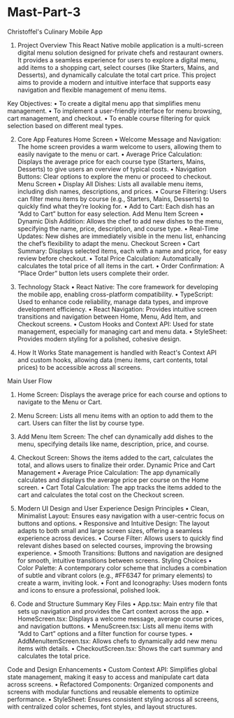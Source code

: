 # Mast-Part-3

Christoffel's Culinary Mobile App

1. Project Overview
This React Native mobile application is a multi-screen digital menu solution designed for private chefs and restaurant owners. It provides a seamless experience for users to explore a digital menu, add items to a shopping cart, select courses (like Starters, Mains, and Desserts), and dynamically calculate the total cart price. This project aims to provide a modern and intuitive interface that supports easy navigation and flexible management of menu items.

Key Objectives:
•	To create a digital menu app that simplifies menu management.
•	To implement a user-friendly interface for menu browsing, cart management, and checkout.
•	To enable course filtering for quick selection based on different meal types.

2. Core App Features
Home Screen
•	Welcome Message and Navigation: The home screen provides a warm welcome to users, allowing them to easily navigate to the menu or cart.
•	Average Price Calculation: Displays the average price for each course type (Starters, Mains, Desserts) to give users an overview of typical costs.
•	Navigation Buttons: Clear options to explore the menu or proceed to checkout.
Menu Screen
•	Display All Dishes: Lists all available menu items, including dish names, descriptions, and prices.
•	Course Filtering: Users can filter menu items by course (e.g., Starters, Mains, Desserts) to quickly find what they’re looking for.
•	Add to Cart: Each dish has an “Add to Cart” button for easy selection.
Add Menu Item Screen
•	Dynamic Dish Addition: Allows the chef to add new dishes to the menu, specifying the name, price, description, and course type.
•	Real-Time Updates: New dishes are immediately visible in the menu list, enhancing the chef’s flexibility to adapt the menu.
Checkout Screen
•	Cart Summary: Displays selected items, each with a name and price, for easy review before checkout.
•	Total Price Calculation: Automatically calculates the total price of all items in the cart.
•	Order Confirmation: A “Place Order” button lets users complete their order.

3. Technology Stack
•	React Native: The core framework for developing the mobile app, enabling cross-platform compatibility.
•	TypeScript: Used to enhance code reliability, manage data types, and improve development efficiency.
•	React Navigation: Provides intuitive screen transitions and navigation between Home, Menu, Add Item, and Checkout screens.
•	Custom Hooks and Context API: Used for state management, especially for managing cart and menu data.
•	StyleSheet: Provides modern styling for a polished, cohesive design.

4. How It Works
State management is handled with React's Context API and custom hooks, allowing data (menu items, cart contents, total prices) to be accessible across all screens.

Main User Flow
1.	Home Screen: Displays the average price for each course and options to navigate to the Menu or Cart.
2.	Menu Screen: Lists all menu items with an option to add them to the cart. Users can filter the list by course type.
3.	Add Menu Item Screen: The chef can dynamically add dishes to the menu, specifying details like name, description, price, and course.
4.	Checkout Screen: Shows the items added to the cart, calculates the total, and allows users to finalize their order.
Dynamic Price and Cart Management
•	Average Price Calculation: The app dynamically calculates and displays the average price per course on the Home screen.
•	Cart Total Calculation: The app tracks the items added to the cart and calculates the total cost on the Checkout screen.

5.	Modern UI Design and User Experience
Design Principles
•	Clean, Minimalist Layout: Ensures easy navigation with a user-centric focus on buttons and options.
•	Responsive and Intuitive Design: The layout adapts to both small and large screen sizes, offering a seamless experience across devices.
•	Course Filter: Allows users to quickly find relevant dishes based on selected courses, improving the browsing experience.
•	Smooth Transitions: Buttons and navigation are designed for smooth, intuitive transitions between screens.
Styling Choices
•	Color Palette: A contemporary color scheme that includes a combination of subtle and vibrant colors (e.g., #FF6347 for primary elements) to create a warm, inviting look.
•	Font and Iconography: Uses modern fonts and icons to ensure a professional, polished look.

6. Code and Structure Summary
Key Files
•	App.tsx: Main entry file that sets up navigation and provides the Cart context across the app.
•	HomeScreen.tsx: Displays a welcome message, average course prices, and navigation buttons.
•	MenuScreen.tsx: Lists all menu items with “Add to Cart” options and a filter function for course types.
•	AddMenuItemScreen.tsx: Allows chefs to dynamically add new menu items with details.
•	CheckoutScreen.tsx: Shows the cart summary and calculates the total price. 

Code and Design Enhancements
•	Custom Context API: Simplifies global state management, making it easy to access and manipulate cart data across screens.
•	Refactored Components: Organized components and screens with modular functions and reusable elements to optimize performance.
•	StyleSheet: Ensures consistent styling across all screens, with centralized color schemes, font styles, and layout structures.

